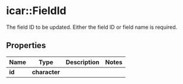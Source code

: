# icar::FieldId

The field ID to be updated. Either the field ID or field name is required.

## Properties

Name | Type | Description | Notes
------------ | ------------- | ------------- | -------------
**id** | **character** |  | 


